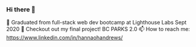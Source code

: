 ### Hi there 👋

🌱 Graduated from full-stack web dev bootcamp at Lighthouse Labs Sept 2020
🔭 Checkout out my final project! BC PARKS 2.0 
📫 How to reach me: https://www.linkedin.com/in/hannaohandrews/

<!--
**hannaohandrews/hannaohandrews** is a ✨ _special_ ✨ repository because its `README.md` (this file) appears on your GitHub profile.

Here are some ideas to get you started:

- 🔭 I’m currently working on ...
- 🌱 I’m currently learning ...
- 👯 I’m looking to collaborate on ...
- 🤔 I’m looking for help with ...
- 💬 Ask me about ...
- 📫 How to reach me: ...
- 😄 Pronouns: ...
- ⚡ Fun fact: ...
-->
